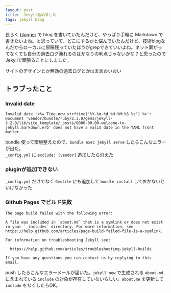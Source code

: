 ```yaml
---
layout: post
title:  Jekyll始めました
tags: jekyll blog
---
```


長らく [blogger](http://blog.mkt-sys.jp) で blog を書いていたんだけど、やっぱり手軽に Markdown で書きたいよね。と思っていて、どこにするかと悩んでいたんだけど、技術blogなんだからローカルに原稿残っていたほうがgrepできていいよね。ネット繋がってなくても自分の過去ログ漁れるのはかなりの利点じゃないかな？と思ったのでJekyllで頑張ることにしました。

サイトのデザインとか無効の過去ログとかはまあおいおい

## トラブったこと

### Invalid date

```
Invalid date '<%= Time.now.strftime('%Y-%m-%d %H:%M:%S %z') %>': Document 'vendor/bundle/ruby/2.3.0/gems/jekyll-3.2.0/lib/site_template/_posts/0000-00-00-welcome-to-jekyll.markdown.erb' does not have a valid date in the YAML front matter.
```

bundle 使って環境整えたので、`bundle exec jekyll serve` したらこんなエラーが出た。  
`_config.yml` に `exclude: [vendor]` 追加したら消えた

### pluginが追加できない

`_config.yml` だけでなく `Gemfile` にも追加して `bundle install` しておかないといけなかった

### Github Pages でビルド失敗

```
The page build failed with the following error:

A file was included in `about.md` that is a symlink or does not exist in your `_includes` directory. For more information, see https://help.github.com/articles/page-build-failed-file-is-a-symlink.

For information on troubleshooting Jekyll see:

  https://help.github.com/articles/troubleshooting-jekyll-builds

If you have any questions you can contact us by replying to this email.
```

push したらこんなエラーメールが届いた。`jekyll new` で生成される `about.md` に含まれている `include` の対象が存在していないらしい。`about.me` を更新して `include` をなくしたらOK。

